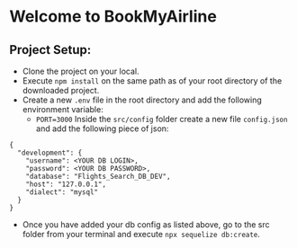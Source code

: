 # Welcome to BookMyAirline

## Project Setup:
- Clone the project on your local.
- Execute `npm install` on the same path as of your root directory of the downloaded project.
- Create a new `.env` file in the root directory and add the following environment variable:
    - `PORT=3000`
Inside the `src/config` folder create a new file `config.json` and add the following piece of json:


```
{
  "development": {
    "username": <YOUR DB LOGIN>,
    "password": <YOUR DB PASSWORD>,
    "database": "Flights_Search_DB_DEV",
    "host": "127.0.0.1",
    "dialect": "mysql"
  }
}

```
- Once you have added your db config as listed above, go to the src folder from your terminal and execute `npx sequelize db:create`.